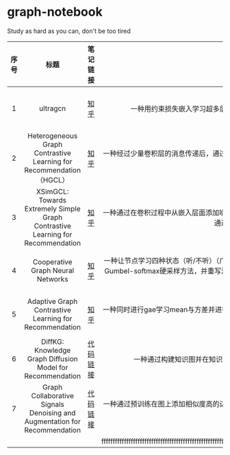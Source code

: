# graph-notebook
Study as hard as you can, don't be too tired

| 序号 | 标题    |   笔记链接 |           **概括**   |  论文链接  | 代码链接 |
| :--: | :-----------------:  | :-------------:      | :------------------------: | :-------: |:-------: |
|1|ultragcn| [知乎](https://zhuanlan.zhihu.com/p/720972838) |一种用约束损失嵌入学习超多层gcn信息传播结果的方法，特点是效率高，amazonbooks上准确率提升明显。|https://arxiv.org/pdf/2110.15114 |[代码链接](https://github.com/kuisu-GDUT/UltraGCN)|
|2|Heterogeneous Graph Contrastive Learning for Recommendation（HGCL）| [知乎](https://zhuanlan.zhihu.com/p/730907108)| 一种经过少量卷积层的消息传递后，通过元知识（拼接的三种特征嵌入）生成的转换矩阵增强辅助信息（即u-u与i-i嵌入），并使用对比学习和bpr损失进行优化的方法。|https://arxiv.org/pdf/2303.00995|[代码链接](https://github.com/HKUDS/HGCL)|
| 3  | XSimGCL: Towards Extremely Simple Graph Contrastive Learning for Recommendation  |  [知乎](https://zhuanlan.zhihu.com/p/915933300)  |  一种通过在卷积过程中从嵌入层面添加噪声而非进行图增强来进行对比学习的方法，证明对比学习的有效性来自于infonce损失，通过简化结构和噪声均匀嵌入提升了效率和推荐公平性| https://arxiv.org/pdf/2209.02544| [代码链接](https://github.com/Coder-Yu/SELFRec) |
|4|Cooperative Graph Neural Networks| [知乎](https://zhuanlan.zhihu.com/p/1698280644)|   一种让节点学习四种状态（听/不听）（广播/不广播）以更灵活和动态地进行消息传递的方法，实现上为节点生成状态概率并采用Gumbel-softmax硬采样方法，并重写消息传递函数，存在动作（决定状态）和环境（执行消息传递）两个网络，并采用相同的优化方式。    |https://arxiv.org/pdf/2310.01267.pdf?trk=public_post_comment-text| [代码链接](https://github.com/benfinkelshtein/CoGNN/tree/main)|
|5|Adaptive Graph Contrastive Learning for Recommendation| [知乎](https://zhuanlan.zhihu.com/p/2726120426)|一种同时进行gae学习mean与方差并进行解码进行图增强和attention边去噪的图对比学习方法，去噪网络生成了新的边权重，在优化嵌入后仍使用gcn进行消息传递和cf|https://arxiv.org/pdf/2305.10837|[代码链接](https://github.com/HKUDS/AdaGCL)|
|6|DiffKG: Knowledge Graph Diffusion Model for Recommendation|[代码链接](https://zhuanlan.zhihu.com/p/4200921987)|一种通过构建知识图并在知识图上进行去噪和gat消息传递并在去噪前后进行对比学习以优化item嵌入的方法|https://arxiv.org/pdf/2312.16890|[代码链接](https://github.com/HKUDS/DiffKG.)|
|7|Graph Collaborative Signals Denoising and Augmentation for Recommendation|[代码链接](https://zhuanlan.zhihu.com/p/5611913180)|一种通过预训练在图上添加相似度高的边（包括uu，ii）以进行边填充和删减去噪的方法，预训练和正常训练均采用lightgcn的消息传递方式|pdf上传于仓库|[代码链接](https://github.com/zfan20/GraphDA)|
||||ffffffffffffffffffffffffffffffffffffffffffffffffffffffffffffffffffffffffffffffffffffffffffffffffffffffffffffffffffffffffffffffffffffffffffffffffffffffffffffffffffffffffffff|||
